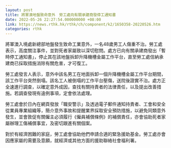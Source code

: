 ```yaml
---
layout: post
title: 將軍澳地盤致命意外　勞工處向有關承建商發停工通知書
date: 2022-05-26 22:27:54.000000000 +08:00
link: https://news.rthk.hk/rthk/ch/component/k2/1650358-20220526.htm
categories: rthk
---
```


將軍澳入境處新總部地盤發生致命工業意外，一名48歲男工人傷重不治。勞工處表示，高度關注事件，並對死者家屬致以深切慰問。處方已向有關承建商發出「暫時停工通知書」，停止其在該地盤拆卸升降機槽金屬工作平台，直至勞工處信納承建商已採取措施消除有關危害，才可復工。

勞工處發言人表示，意外中該名男工在地面拆卸一個升降機槽金屬工作平台期間，該工作平台突然倒塌。該名工人被倒塌的工作平台壓傷，送院後證實不治。處方正全速進行調查，以確定意外成因，查找有關持責者的法律責任，以及提出改善措施。若調查發現有違例事項，定會依法處理。

勞工處會於日內在網頁發放「職安警示」及透過電子郵件通知持責者、工會和安全從業員專業組織等，簡介意外事故和提醒業界採取安全預防措施，以避免同類意外發生，並會敦促有關僱主必須履行《僱員補償條例》的補償責任，亦會協助死者家屬辦理工傷補償事宜，及密切跟進有關個案。

對於有經濟困難的家庭，勞工處會協助他們申請合適的緊急援助基金。勞工處亦會因應家屬的需要及意願，就經濟或其他方面的援助聯絡社會福利署。
